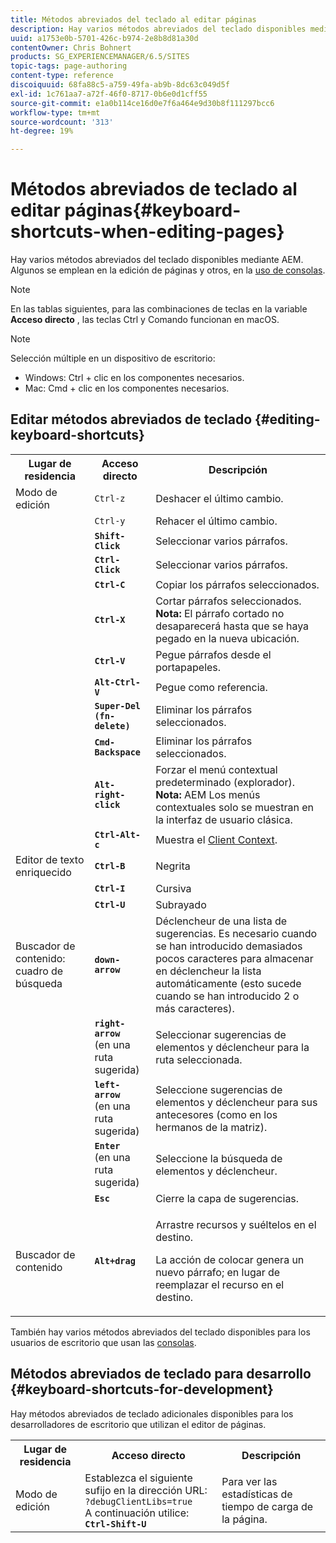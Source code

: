 ```yaml
---
title: Métodos abreviados del teclado al editar páginas
description: Hay varios métodos abreviados del teclado disponibles mediante AEM. Algunos se emplean en la edición de páginas y otros, en el uso de consolas.
uuid: a1753e0b-5701-426c-b974-2e8b8d81a30d
contentOwner: Chris Bohnert
products: SG_EXPERIENCEMANAGER/6.5/SITES
topic-tags: page-authoring
content-type: reference
discoiquuid: 68fa88c5-a759-49fa-ab9b-8dc63c049d5f
exl-id: 1c761aa7-a72f-46f0-8717-0b6e0d1cff55
source-git-commit: e1a0b114ce16d0e7f6a464e9d30b8f111297bcc6
workflow-type: tm+mt
source-wordcount: '313'
ht-degree: 19%

---
```


# Métodos abreviados de teclado al editar páginas{#keyboard-shortcuts-when-editing-pages}

Hay varios métodos abreviados del teclado disponibles mediante AEM. Algunos se emplean en la edición de páginas y otros, en la [uso de consolas](/help/sites-classic-ui-authoring/author-env-keyboard-shortcuts.md).

>[!NOTE]
>
>En las tablas siguientes, para las combinaciones de teclas en la variable **Acceso directo** , las teclas Ctrl y Comando funcionan en macOS.

>[!NOTE]
>
>Selección múltiple en un dispositivo de escritorio:
>
>* Windows: Ctrl + clic en los componentes necesarios.
>* Mac: Cmd + clic en los componentes necesarios.
>


## Editar métodos abreviados de teclado {#editing-keyboard-shortcuts}

<table>
 <tbody>
  <tr>
   <th>Lugar de residencia</th>
   <th>Acceso directo</th>
   <th>Descripción</th>
  </tr>
  <tr>
   <td>Modo de edición</td>
   <td><code>Ctrl-z</code></td>
   <td>Deshacer el último cambio.</td>
  </tr>
  <tr>
   <td> </td>
   <td><code>Ctrl-y</code></td>
   <td>Rehacer el último cambio.</td>
  </tr>
  <tr>
   <td> </td>
   <td><strong><code>Shift-Click</code></strong></td>
   <td>Seleccionar varios párrafos.</td>
  </tr>
  <tr>
   <td> </td>
   <td><strong><code>Ctrl-Click</code></strong></td>
   <td>Seleccionar varios párrafos.</td>
  </tr>
  <tr>
   <td> </td>
   <td><strong><code>Ctrl-C</code></strong></td>
   <td>Copiar los párrafos seleccionados.</td>
  </tr>
  <tr>
   <td> </td>
   <td><strong><code>Ctrl-X</code></strong></td>
   <td>Cortar párrafos seleccionados.<strong><br /> Nota:</strong> El párrafo cortado no desaparecerá hasta que se haya pegado en la nueva ubicación.</td>
  </tr>
  <tr>
   <td> </td>
   <td><strong><code>Ctrl-V</code></strong></td>
   <td>Pegue párrafos desde el portapapeles.</td>
  </tr>
  <tr>
   <td> </td>
   <td><strong><code>Alt-Ctrl-V</code></strong></td>
   <td>Pegue como referencia.</td>
  </tr>
  <tr>
   <td> </td>
   <td><strong><code>Super-Del (fn-delete)</code></strong></td>
   <td>Eliminar los párrafos seleccionados.</td>
  </tr>
  <tr>
   <td> </td>
   <td><strong><code>Cmd-Backspace</code></strong></td>
   <td>Eliminar los párrafos seleccionados.</td>
  </tr>
  <tr>
   <td> </td>
   <td><strong><code>Alt-right-click</code></strong></td>
   <td>Forzar el menú contextual predeterminado (explorador).<br /> <strong>Nota:</strong> AEM Los menús contextuales solo se muestran en la interfaz de usuario clásica.</td>
  </tr>
  <tr>
   <td> </td>
   <td><strong><code>Ctrl-Alt-c</code></strong></td>
   <td>Muestra el <a href="/help/sites-administering/client-context.md">Client Context</a>.</td>
  </tr>
  <tr>
   <td>Editor de texto enriquecido<br /> </td>
   <td><strong><code>Ctrl-B</code></strong><br /> </td>
   <td>Negrita</td>
  </tr>
  <tr>
   <td> </td>
   <td><strong><code>Ctrl-I</code></strong><br /> </td>
   <td>Cursiva<br /> </td>
  </tr>
  <tr>
   <td> </td>
   <td><strong><code>Ctrl-U</code></strong><br /> </td>
   <td>Subrayado</td>
  </tr>
  <tr>
   <td>Buscador de contenido: cuadro de búsqueda</td>
   <td><strong><code>down-arrow</code></strong></td>
   <td>Déclencheur de una lista de sugerencias. Es necesario cuando se han introducido demasiados pocos caracteres para almacenar en déclencheur la lista automáticamente (esto sucede cuando se han introducido 2 o más caracteres).</td>
  </tr>
  <tr>
   <td> </td>
   <td><strong><code>right-arrow</code></strong><br /> (en una ruta sugerida)</td>
   <td>Seleccionar sugerencias de elementos y déclencheur para la ruta seleccionada.</td>
  </tr>
  <tr>
   <td> </td>
   <td><strong><code>left-arrow</code></strong><br /> (en una ruta sugerida)</td>
   <td>Seleccione sugerencias de elementos y déclencheur para sus antecesores (como en los hermanos de la matriz).</td>
  </tr>
  <tr>
   <td> </td>
   <td><strong><code>Enter</code></strong><br /> (en una ruta sugerida)</td>
   <td>Seleccione la búsqueda de elementos y déclencheur.</td>
  </tr>
  <tr>
   <td> </td>
   <td><strong><code>Esc</code></strong></td>
   <td>Cierre la capa de sugerencias.</td>
  </tr>
  <tr>
   <td>Buscador de contenido<br /> </td>
   <td><strong><code>Alt+drag</code></strong></td>
   <td><p>Arrastre recursos y suéltelos en el destino.</p> <p>La acción de colocar genera un nuevo párrafo; en lugar de reemplazar el recurso en el destino.</p> </td>
  </tr>
 </tbody>
</table>

También hay varios métodos abreviados del teclado disponibles para los usuarios de escritorio que usan las [consolas](/help/sites-classic-ui-authoring/author-env-keyboard-shortcuts.md).

## Métodos abreviados de teclado para desarrollo {#keyboard-shortcuts-for-development}

Hay métodos abreviados de teclado adicionales disponibles para los desarrolladores de escritorio que utilizan el editor de páginas.

<table>
 <tbody>
  <tr>
   <th>Lugar de residencia</th>
   <th>Acceso directo</th>
   <th>Descripción</th>
  </tr>
  <tr>
   <td>Modo de edición</td>
   <td>Establezca el siguiente sufijo en la dirección URL:<br /> <code>?debugClientLibs=true</code><br /> A continuación utilice:<br /> <strong><code>Ctrl-Shift-U</code></strong></td>
   <td>Para ver las estadísticas de tiempo de carga de la página.</td>
  </tr>
 </tbody>
</table>

